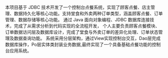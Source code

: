 本项目基于 JDBC 技术开发了一个控制台点餐系统，实现了顾客点餐、店主管理、数据持久化等核心功能。支持堂食和外卖两种订单类型，涵盖顾客点餐、订单管理、数据存储等核心功能。
通过 Java 面向对象编程、JDBC 数据库连接技术，完成了从需求分析到代码实现的全流程开发，
个人主要负责顾客点餐模块、订单数据访问层及数据库设计，完成了堂食与外卖订单的差异化处理、订单状态管理及数据查询功能。
系统采用分层架构，通过View实现控制台交互，Dao层完成数据库操作，Po层实体类封装业务数据,最终实现了一个具备基础点餐功能的控制台应用系统。
